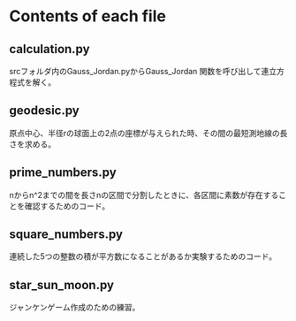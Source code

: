 # Contents of each file

## calculation.py

srcフォルダ内のGauss_Jordan.pyからGauss_Jordan 関数を呼び出して連立方程式を解く。

## geodesic.py

原点中心、半径rの球面上の2点の座標が与えられた時、その間の最短測地線の長さを求める。

## prime_numbers.py

nからn^2までの間を長さnの区間で分割したときに、各区間に素数が存在することを確認するためのコード。

## square_numbers.py

連続した5つの整数の積が平方数になることがあるか実験するためのコード。

## star_sun_moon.py

ジャンケンゲーム作成のための練習。
